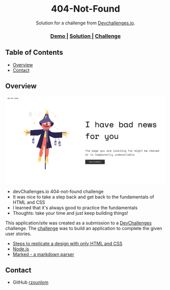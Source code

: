 <!-- Please update value in the {}  -->

<h1 align="center">404-Not-Found</h1>

<div align="center">
   Solution for a challenge from  <a href="http://devchallenges.io" target="_blank">Devchallenges.io</a>.
</div>

<div align="center">
  <h3>
    <a href="https://rzounlom.github.io/404-not-found/">
      Demo
    </a>
    <span> | </span>
    <a href="https://github.com/rzounlom/404-not-found">
      Solution
    </a>
    <span> | </span>
    <a href="https://devchallenges.io/challenges/wBunSb7FPrIepJZAg0sY">
      Challenge
    </a>
  </h3>
</div>

<!-- TABLE OF CONTENTS -->

## Table of Contents

- [Overview](#overview)
- [Contact](#contact)

<!-- OVERVIEW -->

## Overview

![screenshot](./assets/img/demo.png)

- devChallenges.io 404-not-found challenge
- It was nice to take a step back and get back to the fundamentals of HTML and CSS
- I learned that it's always good to practice the fundamentals
- Thoughts: take your time and just keep building things!

This application/site was created as a submission to a [DevChallenges](https://devchallenges.io/challenges) challenge. The [challenge](https://devchallenges.io/challenges/wBunSb7FPrIepJZAg0sY) was to build an application to complete the given user stories.

- [Steps to replicate a design with only HTML and CSS](https://devchallenges-blogs.web.app/how-to-replicate-design/)
- [Node.js](https://nodejs.org/)
- [Marked - a markdown parser](https://github.com/chjj/marked)

## Contact

- GitHub [rzounlom](https://github.com/rzounlom)
